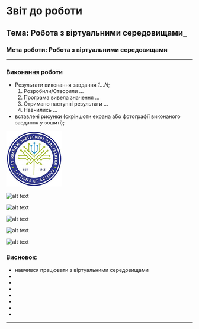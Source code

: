 # Звіт до роботи
## Тема: Робота з віртуальними середовищами_
### Мета роботи: Робота з віртуальними середовищами

---
### Виконання роботи
* Результати виконання завдання *1...N*;
    1. Розробили/Створили ...
    1. Програма вивела значення ...
    1. Отримано наступні результати ...
    1. Навчились ...
* вставлені рисунки (скріншоти екрана або фотографії виконаного завдання у зошиті);

![alt text](https://github.com/BobasB/it_college/raw/main/reports/pictures/logo-lit.jpg "ІТ Коледж")
    



![alt text](https://i.imgur.com/ZOCMqwc.png)
            

![alt text](https://i.imgur.com/Z8ow62m.png)

![alt text](https://i.imgur.com/yvx2JWZ.png)

![alt text](https://i.imgur.com/yvx2JWZ.png)

![alt text](https://i.imgur.com/Z8ow62m.png)


### Висновок: 


-  навчився працювати з віртуальними середовищами 
-  
-  
-  
-  
-  
-  
-  
---